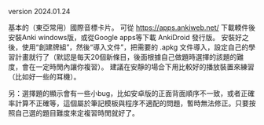 ﻿version 2024.01.24

基本的（東亞常用）國際音標卡片。
可從 https://apps.ankiweb.net/ 下載輭件後安裝Anki windows版，或從Google apps等下載 AnkiDroid 發行版。
安裝好之後，使用“創建牌組”，然後“導入文件”，把需要的 .apkg 文件導入，設定自己的學習計畫就行了（默認是每天20個新條目，後面根據自己做題時選擇的該題的難度，會在一定時閒內讓你複習）。
建議在安靜的場合下用比較好的播放裝置來練習（比如好一些的耳機）。

另：選擇題的顯示會有一些小bug，比如安卓版的正面背面順序不一致，或者正確率計算不正確等，這個屬於筆記模板與程序不適配的問題，暫時無法修正。只要按照自己選的題目難度來定複習時閒就好了。
